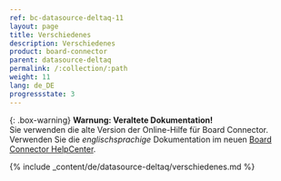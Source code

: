 ```yaml
---
ref: bc-datasource-deltaq-11
layout: page
title: Verschiedenes
description: Verschiedenes
product: board-connector
parent: datasource-deltaq
permalink: /:collection/:path
weight: 11
lang: de_DE
progressstate: 3
---
```


{: .box-warning}
**Warnung: Veraltete Dokumentation!** <br>
Sie verwenden die alte Version der Online-Hilfe für Board Connector.<br>
Verwenden Sie die *englischsprachige* Dokumentation im neuen [Board Connector HelpCenter](https://helpcenter.theobald-software.com/board-connector/documentation/introduction/).

{% include _content/de/datasource-deltaq/verschiedenes.md %}


